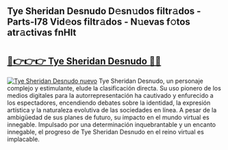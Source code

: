 ## Tye Sheridan Desnudo D𝚎sn𝚞dos filtr𝚊dos - Parts-I78 Vid𝚎os filtr𝚊dos - N𝚞evas f𝚘tos atr𝚊ctivas fnHlt

# <h2><a href="http://mb1fwmm.tromn.icu/?c=Tye+Sheridan+Desnudo">🔗👉👉👉 Tye Sheridan Desnudo 🔗🔗</a></h2>

[![Tye Sheridan Desnudo nuevo](https://i.imgur.com/pEAQMta.gif)](http://mb1fwmm.tromn.icu/?c=Tye+Sheridan+Desnudo)
Tye Sheridan Desnudo, un personaje complejo y estimulante, elude la clasificación directa. Su uso pionero de los medios digitales para la autorrepresentación ha cautivado y enfurecido a los espectadores, encendiendo debates sobre la identidad, la expresión artística y la naturaleza evolutiva de las sociedades en línea. A pesar de la ambigüedad de sus planes de futuro, su impacto en el mundo virtual es innegable. Impulsado por una determinación inquebrantable y un encanto innegable, el progreso de Tye Sheridan Desnudo en el reino virtual es implacable.

